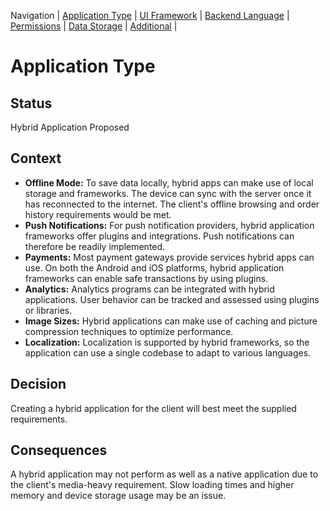 Navigation |
[Application Type](https://github.com/zoegoodwin/CPRG303_ADR/blob/main/App_Type.md) |
[UI Framework](https://github.com/zoegoodwin/CPRG303_ADR/blob/main/UI_Framework.md) |
[Backend Language](https://github.com/zoegoodwin/CPRG303_ADR/blob/main/Backend_Language.md) |
[Permissions](https://github.com/zoegoodwin/CPRG303_ADR/blob/main/Permissions.md) |
[Data Storage](https://github.com/zoegoodwin/CPRG303_ADR/blob/main/Data_Storage.md) |
[Additional](https://github.com/zoegoodwin/CPRG303_ADR/blob/main/Additional.md) |

# Application Type

## Status

Hybrid Application Proposed


## Context

- **Offline Mode:** To save data locally, hybrid apps can make use of local storage and frameworks. The device can sync with the server once it has reconnected to the internet. The client's offline browsing and order history requirements would be met.
- **Push Notifications:** For push notification providers, hybrid application frameworks offer plugins and integrations. Push notifications can therefore be readily implemented.
- **Payments:** Most payment gateways provide services hybrid apps can use. On both the Android and iOS platforms, hybrid application frameworks can enable safe transactions by using plugins.
- **Analytics:** Analytics programs can be integrated with hybrid applications. User behavior can be tracked and assessed using plugins or libraries.
- **Image Sizes:** Hybrid applications can make use of caching and picture compression techniques to optimize performance.
- **Localization:** Localization is supported by hybrid frameworks, so the application can use a single codebase to adapt to various languages. 


## Decision

Creating a hybrid application for the client will best meet the supplied requirements.


## Consequences

A hybrid application may not perform as well as a native application due to the client's media-heavy requirement. Slow loading times and higher memory and device storage usage may be an issue.
